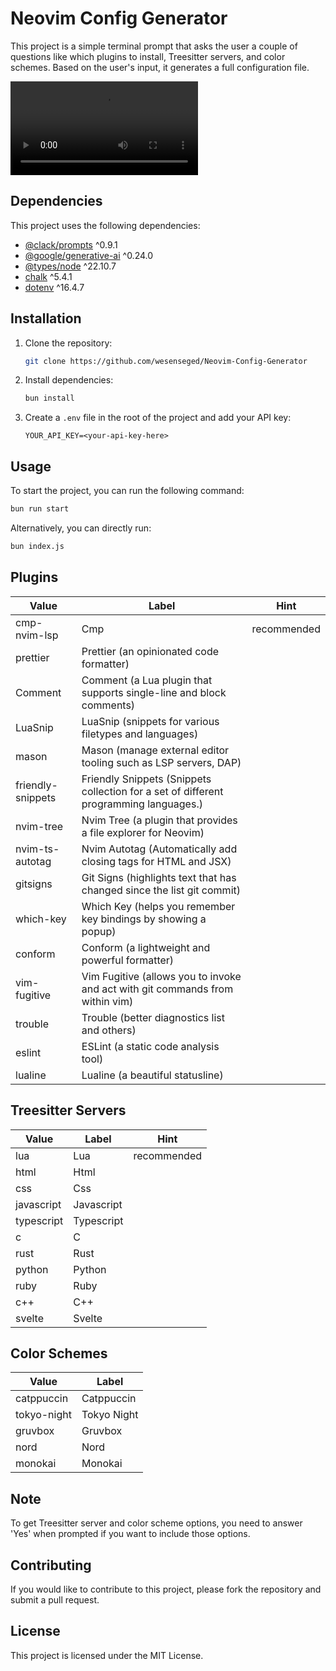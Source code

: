 # Neovim Config Generator

This project is a simple terminal prompt that asks the user a couple of questions like which plugins to install, Treesitter servers, and color schemes. Based on the user's input, it generates a full configuration file.

![Demo Video](https://github.com/wesenseged/Neovim-Config-Generator/blob/assets/.assets/untitled.mp4)

## Dependencies

This project uses the following dependencies:

- [@clack/prompts](https://www.npmjs.com/package/@clack/prompts) ^0.9.1
- [@google/generative-ai](https://www.npmjs.com/package/@google/generative-ai) ^0.24.0
- [@types/node](https://www.npmjs.com/package/@types/node) ^22.10.7
- [chalk](https://www.npmjs.com/package/chalk) ^5.4.1
- [dotenv](https://www.npmjs.com/package/dotenv) ^16.4.7

## Installation

1. Clone the repository:
    ```bash
    git clone https://github.com/wesenseged/Neovim-Config-Generator
    ```
2. Install dependencies:
    ```bash
    bun install
    ```
3. Create a `.env` file in the root of the project and add your API key:
    ```dotenv
    YOUR_API_KEY=<your-api-key-here>
    ```

## Usage

To start the project, you can run the following command:
```bash
bun run start
```

Alternatively, you can directly run:
```bash
bun index.js
```

## Plugins

| Value                | Label                                                                                                | Hint          |
|----------------------|------------------------------------------------------------------------------------------------------|---------------|
| cmp-nvim-lsp         | Cmp                                                                                                  | recommended   |
| prettier             | Prettier (an opinionated code formatter)                                                             |               |
| Comment              | Comment (a Lua plugin that supports single-line and block comments)                                  |               |
| LuaSnip              | LuaSnip (snippets for various filetypes and languages)                                               |               |
| mason                | Mason (manage external editor tooling such as LSP servers, DAP)                                      |               |
| friendly-snippets    | Friendly Snippets (Snippets collection for a set of different programming languages.)                |               |
| nvim-tree            | Nvim Tree (a plugin that provides a file explorer for Neovim)                                        |               |
| nvim-ts-autotag      | Nvim Autotag (Automatically add closing tags for HTML and JSX)                                       |               |
| gitsigns             | Git Signs (highlights text that has changed since the list git commit)                               |               |
| which-key            | Which Key (helps you remember key bindings by showing a popup)                                       |               |
| conform              | Conform (a lightweight and powerful formatter)                                                       |               |
| vim-fugitive         | Vim Fugitive (allows you to invoke and act with git commands from within vim)                        |               |
| trouble              | Trouble (better diagnostics list and others)                                                         |               |
| eslint               | ESLint (a static code analysis tool)                                                                 |               |
| lualine              | Lualine (a beautiful statusline)                                                                     |               |

## Treesitter Servers

| Value                | Label                                                                                                | Hint          |
|----------------------|------------------------------------------------------------------------------------------------------|---------------|
| lua                  | Lua                                                                                                  | recommended   |
| html                 | Html                                                                                                 |               |
| css                  | Css                                                                                                  |               |
| javascript           | Javascript                                                                                           |               |
| typescript           | Typescript                                                                                           |               |
| c                    | C                                                                                                    |               |
| rust                 | Rust                                                                                                 |               |
| python               | Python                                                                                               |               |
| ruby                 | Ruby                                                                                                 |               |
| c++                  | C++                                                                                                  |               |
| svelte               | Svelte                                                                                               |               |

## Color Schemes

| Value                | Label                                                                                                |
|----------------------|------------------------------------------------------------------------------------------------------|
| catppuccin           | Catppuccin                                                                                           |
| tokyo-night          | Tokyo Night                                                                                          |
| gruvbox              | Gruvbox                                                                                              |
| nord                 | Nord                                                                                                 |
| monokai              | Monokai                                                                                              |

## Note
To get Treesitter server and color scheme options, you need to answer 'Yes' when prompted if you want to include those options.

## Contributing

If you would like to contribute to this project, please fork the repository and submit a pull request.

## License

This project is licensed under the MIT License.

